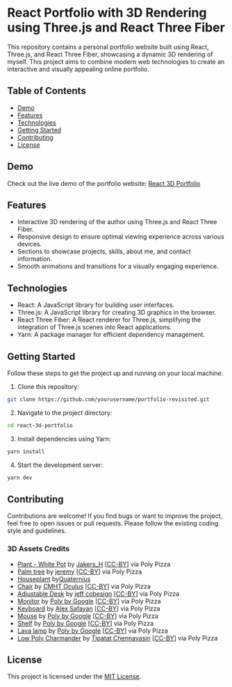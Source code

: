 # React Portfolio with 3D Rendering using Three.js and React Three Fiber

This repository contains a personal portfolio website built using React, Three.js, and React Three Fiber, showcasing a dynamic 3D rendering of myself. This project aims to combine modern web technologies to create an interactive and visually appealing online portfolio.

## Table of Contents

- [Demo](#demo)
- [Features](#features)
- [Technologies](#technologies)
- [Getting Started](#getting-started)
- [Contributing](#contributing)
- [License](#license)

## Demo

Check out the live demo of the portfolio website: [React 3D Portfolio](http://www.mattcalimbas.com)

## Features

- Interactive 3D rendering of the author using Three.js and React Three Fiber.
- Responsive design to ensure optimal viewing experience across various devices.
- Sections to showcase projects, skills, about me, and contact information.
- Smooth animations and transitions for a visually engaging experience.

## Technologies

- React: A JavaScript library for building user interfaces.
- Three.js: A JavaScript library for creating 3D graphics in the browser.
- React Three Fiber: A React renderer for Three.js, simplifying the integration of Three.js scenes into React applications.
- Yarn: A package manager for efficient dependency management.

## Getting Started

Follow these steps to get the project up and running on your local machine:

1. Clone this repository:

```bash
git clone https://github.com/yourusername/portfolio-revisited.git
```

2. Navigate to the project directory:

```bash
cd react-3d-portfolio
```

3. Install dependencies using Yarn:

```bash
yarn install
```

4. Start the development server:

```bash
yarn dev
```

## Contributing

Contributions are welcome! If you find bugs or want to improve the project, feel free to open issues or pull requests. Please follow the existing coding style and guidelines.

### 3D Assets Credits
- [Plant - White Pot](https://poly.pizza/m/7ig0HcyfT93) by [Jakers_H](https://poly.pizza/u/Jakers_H) [[CC-BY](https://creativecommons.org/licenses/by/3.0/)] via Poly Pizza
- [Palm tree](https://poly.pizza/m/bjGeBbKhAVN) by [jeremy](https://poly.pizza/u/jeremy) [[CC-BY](https://creativecommons.org/licenses/by/3.0/)] via Poly Pizza
- [Houseplant](https://poly.pizza/m/bfLOqIV5uP) by[Quaternius](https://poly.pizza/u/Quaternius)
- [Chair](https://poly.pizza/m/bOuqwqoXiy2) by [CMHT Oculus](https://poly.pizza/u/CMHT%20Oculus) [[CC-BY](https://creativecommons.org/licenses/by/3.0/)] via Poly Pizza
- [Adjustable Desk](https://poly.pizza/m/7Z0bva7ec1s) by [jeff cobesign](https://poly.pizza/u/jeff%20cobesign) [[CC-BY](https://creativecommons.org/licenses/by/3.0/)] via Poly Pizza
- [Monitor](https://poly.pizza/m/5qZ5IaClHHw) by [Poly by Google](https://poly.pizza/u/Poly%20by%20Google) [[CC-BY](https://creativecommons.org/licenses/by/3.0/)] via Poly Pizza
- [Keyboard](https://poly.pizza/m/fOy2zvPJAj-) by [Alex Safayan](https://poly.pizza/u/Alex%20Safayan) [[CC-BY](https://creativecommons.org/licenses/by/3.0/)] via Poly Pizza
- [Mouse](https://poly.pizza/m/9Nw9BpWzqAx) by [Poly by Google](https://poly.pizza/u/Poly%20by%20Google) [[CC-BY](https://creativecommons.org/licenses/by/3.0/)] via Poly Pizza
- [Shelf](https://poly.pizza/m/39ZKZj3mtvO) by [Poly by Google](https://poly.pizza/u/Poly%20by%20Google) [[CC-BY](https://creativecommons.org/licenses/by/3.0/)] via Poly Pizza
- [Lava lamp](https://poly.pizza/m/7hgc-RhOFEA) by [Poly by Google](https://poly.pizza/u/Poly%20by%20Google) [[CC-BY](https://creativecommons.org/licenses/by/3.0/)] via Poly Pizza
- [Low Poly Charmander](https://poly.pizza/m/d6Ar6_NHbgS) by [Tipatat Chennavasin](https://poly.pizza/u/Tipatat%20Chennavasin) [[CC-BY](https://creativecommons.org/licenses/by/3.0/)] via Poly Pizza


## License

This project is licensed under the [MIT License](LICENSE).
